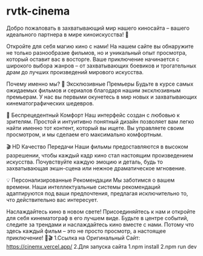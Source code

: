 # rvtk-cinema
Добро пожаловать в захватывающий мир нашего киносайта – вашего идеального партнера в мире киноискусства! 🎥

Откройте для себя магию кино с нами!
На нашем сайте вы обнаружите не только разнообразие фильмов, но и уникальный опыт просмотра, который оставит вас в восторге. Ваше приключение начинается с широкого выбора жанров – от захватывающих боевиков и трогательных драм до лучших произведений мирового искусства.

Почему именно мы?
🌟 Эксклюзивные Премьеры
Будьте в курсе самых ожидаемых фильмов и сериалов благодаря нашим эксклюзивным премьерам. У нас вы первыми окунетесь в мир новых и захватывающих кинематографических шедевров.

🍿 Беспрецедентный Комфорт
Наш интерфейс создан с любовью к зрителям. Простой и интуитивно понятный дизайн позволяет вам легко найти именно тот контент, который вы ищете. Вы управляете своим просмотром, и мы сделаем его максимально комфортным.

🎬 HD Качество Передачи
Наши фильмы предоставляются в высоком разрешении, чтобы каждый кадр кино стал настоящим произведением искусства. Почувствуйте каждую эмоцию и деталь, будь то захватывающая экшн-сцена или нежное драматическое мгновение.

💡 Персонализированные Рекомендации
Мы заботимся о вашем времени. Наши интеллектуальные системы рекомендаций адаптируются под ваши предпочтения, предлагая исключительно то, что действительно вас интересует.

Наслаждайтесь кино в новом свете!
Присоединяйтесь к нам и откройте для себя кинематограф в его лучшем виде. Будьте в центре событий, следите за трендами и наслаждайтесь кино вместе с нами. Потому что здесь каждый фильм – это не просто просмотр, а настоящее приключение! 🚀🎬
1.Ссылка на Оригинальный Сайт: https://cinemx.vercel.app/
2.Для запуска сайта 1.npm install 2.npm run dev


